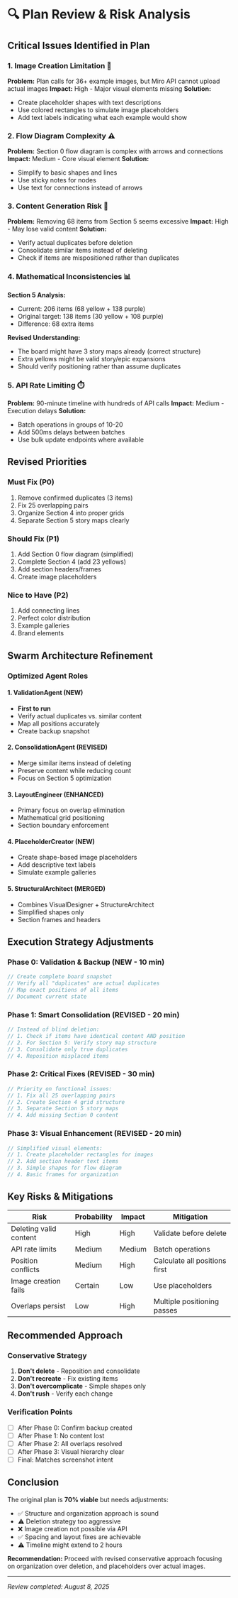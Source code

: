 # 🔍 Plan Review & Risk Analysis

## Critical Issues Identified in Plan

### 1. **Image Creation Limitation** 🚫
**Problem:** Plan calls for 36+ example images, but Miro API cannot upload actual images
**Impact:** High - Major visual elements missing
**Solution:** 
- Create placeholder shapes with text descriptions
- Use colored rectangles to simulate image placeholders
- Add text labels indicating what each example would show

### 2. **Flow Diagram Complexity** ⚠️
**Problem:** Section 0 flow diagram is complex with arrows and connections
**Impact:** Medium - Core visual element
**Solution:**
- Simplify to basic shapes and lines
- Use sticky notes for nodes
- Use text for connections instead of arrows

### 3. **Content Generation Risk** 🔄
**Problem:** Removing 68 items from Section 5 seems excessive
**Impact:** High - May lose valid content
**Solution:**
- Verify actual duplicates before deletion
- Consolidate similar items instead of deleting
- Check if items are mispositioned rather than duplicates

### 4. **Mathematical Inconsistencies** 📊

**Section 5 Analysis:**
- Current: 206 items (68 yellow + 138 purple)
- Original target: 138 items (30 yellow + 108 purple)
- Difference: 68 extra items

**Revised Understanding:**
- The board might have 3 story maps already (correct structure)
- Extra yellows might be valid story/epic expansions
- Should verify positioning rather than assume duplicates

### 5. **API Rate Limiting** ⏱️
**Problem:** 90-minute timeline with hundreds of API calls
**Impact:** Medium - Execution delays
**Solution:**
- Batch operations in groups of 10-20
- Add 500ms delays between batches
- Use bulk update endpoints where available

## Revised Priorities

### Must Fix (P0)
1. Remove confirmed duplicates (3 items)
2. Fix 25 overlapping pairs
3. Organize Section 4 into proper grids
4. Separate Section 5 story maps clearly

### Should Fix (P1)
1. Add Section 0 flow diagram (simplified)
2. Complete Section 4 (add 23 yellows)
3. Add section headers/frames
4. Create image placeholders

### Nice to Have (P2)
1. Add connecting lines
2. Perfect color distribution
3. Example galleries
4. Brand elements

## Swarm Architecture Refinement

### Optimized Agent Roles

#### 1. **ValidationAgent** (NEW)
- **First to run**
- Verify actual duplicates vs. similar content
- Map all positions accurately
- Create backup snapshot

#### 2. **ConsolidationAgent** (REVISED)
- Merge similar items instead of deleting
- Preserve content while reducing count
- Focus on Section 5 optimization

#### 3. **LayoutEngineer** (ENHANCED)
- Primary focus on overlap elimination
- Mathematical grid positioning
- Section boundary enforcement

#### 4. **PlaceholderCreator** (NEW)
- Create shape-based image placeholders
- Add descriptive text labels
- Simulate example galleries

#### 5. **StructuralArchitect** (MERGED)
- Combines VisualDesigner + StructureArchitect
- Simplified shapes only
- Section frames and headers

## Execution Strategy Adjustments

### Phase 0: Validation & Backup (NEW - 10 min)
```javascript
// Create complete board snapshot
// Verify all "duplicates" are actual duplicates
// Map exact positions of all items
// Document current state
```

### Phase 1: Smart Consolidation (REVISED - 20 min)
```javascript
// Instead of blind deletion:
// 1. Check if items have identical content AND position
// 2. For Section 5: Verify story map structure
// 3. Consolidate only true duplicates
// 4. Reposition misplaced items
```

### Phase 2: Critical Fixes (REVISED - 30 min)
```javascript
// Priority on functional issues:
// 1. Fix all 25 overlapping pairs
// 2. Create Section 4 grid structure
// 3. Separate Section 5 story maps
// 4. Add missing Section 0 content
```

### Phase 3: Visual Enhancement (REVISED - 20 min)
```javascript
// Simplified visual elements:
// 1. Create placeholder rectangles for images
// 2. Add section header text items
// 3. Simple shapes for flow diagram
// 4. Basic frames for organization
```

## Key Risks & Mitigations

| Risk | Probability | Impact | Mitigation |
|------|------------|--------|------------|
| Deleting valid content | High | High | Validate before delete |
| API rate limits | Medium | Medium | Batch operations |
| Position conflicts | Medium | High | Calculate all positions first |
| Image creation fails | Certain | Low | Use placeholders |
| Overlaps persist | Low | High | Multiple positioning passes |

## Recommended Approach

### Conservative Strategy
1. **Don't delete** - Reposition and consolidate
2. **Don't recreate** - Fix existing items
3. **Don't overcomplicate** - Simple shapes only
4. **Don't rush** - Verify each change

### Verification Points
- [ ] After Phase 0: Confirm backup created
- [ ] After Phase 1: No content lost
- [ ] After Phase 2: All overlaps resolved
- [ ] After Phase 3: Visual hierarchy clear
- [ ] Final: Matches screenshot intent

## Conclusion

The original plan is **70% viable** but needs adjustments:
- ✅ Structure and organization approach is sound
- ⚠️ Deletion strategy too aggressive
- ❌ Image creation not possible via API
- ✅ Spacing and layout fixes are achievable
- ⚠️ Timeline might extend to 2 hours

**Recommendation:** Proceed with revised conservative approach focusing on organization over deletion, and placeholders over actual images.

---

*Review completed: August 8, 2025*